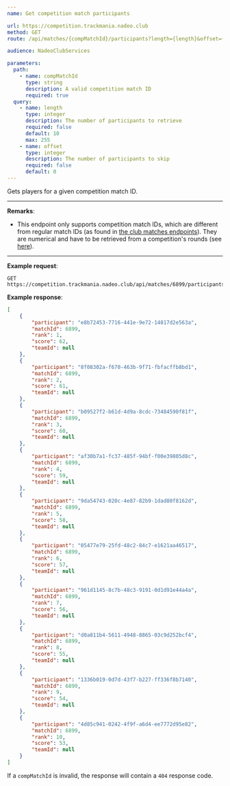 ```yaml
---
name: Get competition match participants

url: https://competition.trackmania.nadeo.club
method: GET
route: /api/matches/{compMatchId}/participants?length={length}&offset={offset}

audience: NadeoClubServices

parameters:
  path:
    - name: compMatchId
      type: string
      description: A valid competition match ID
      required: true
  query:
    - name: length
      type: integer
      description: The number of participants to retrieve
      required: false
      default: 10
      max: 255
    - name: offset
      type: integer
      description: The number of participants to skip
      required: false
      default: 0
---
```


Gets players for a given competition match ID.

---

**Remarks**:
- This endpoint only supports competition match IDs, which are different from regular match IDs (as found in [the club matches endpoints](/club/matches)). They are numerical and have to be retrieved from a competition's rounds (see [here](/competition/matches/matches-for-round)).

---

**Example request**:
```plain
GET https://competition.trackmania.nadeo.club/api/matches/6899/participants
```

**Example response**:
```json
[
    {
        "participant": "e8b72453-7716-441e-9e72-14817d2e563a",
        "matchId": 6899,
        "rank": 1,
        "score": 62,
        "teamId": null
    },
    {
        "participant": "8f08302a-f670-463b-9f71-fbfacffb8bd1",
        "matchId": 6899,
        "rank": 2,
        "score": 61,
        "teamId": null
    },
    {
        "participant": "b09527f2-b61d-4d9a-8cdc-73484590f81f",
        "matchId": 6899,
        "rank": 3,
        "score": 60,
        "teamId": null
    },
    {
        "participant": "af30b7a1-fc37-485f-94bf-f00e39805d8c",
        "matchId": 6899,
        "rank": 4,
        "score": 59,
        "teamId": null
    },
    {
        "participant": "9da54743-020c-4e87-82b9-1dad80f8162d",
        "matchId": 6899,
        "rank": 5,
        "score": 58,
        "teamId": null
    },
    {
        "participant": "05477e79-25fd-48c2-84c7-e1621aa46517",
        "matchId": 6899,
        "rank": 6,
        "score": 57,
        "teamId": null
    },
    {
        "participant": "961d1145-8c7b-48c3-9191-0d1d91e44a4a",
        "matchId": 6899,
        "rank": 7,
        "score": 56,
        "teamId": null
    },
    {
        "participant": "d0a811b4-5611-4948-8865-03c9d252bcf4",
        "matchId": 6899,
        "rank": 8,
        "score": 55,
        "teamId": null
    },
    {
        "participant": "1336b019-0d7d-43f7-b227-ff336f8b7140",
        "matchId": 6899,
        "rank": 9,
        "score": 54,
        "teamId": null
    },
    {
        "participant": "4d85c941-0242-4f9f-a6d4-ee7772d95e82",
        "matchId": 6899,
        "rank": 10,
        "score": 53,
        "teamId": null
    }
]
```

If a `compMatchId` is invalid, the response will contain a `404` response code.
